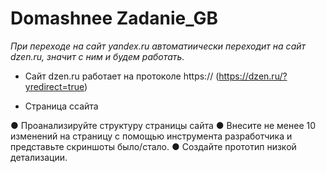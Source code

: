 # Domashnee Zadanie_GB

*При переходе на сайт yandex.ru автоматиически переходит на сайт dzen.ru, значит с ним и будем работать.*

* Сайт dzen.ru работает на протоколе https://  (https://dzen.ru/?yredirect=true)

* Страница ссайта

● Проанализируйте структуру страницы сайта
● Внесите не менее 10 изменений на страницу с помощью инструмента разработчика и представьте скриншоты было/стало.
● Создайте прототип низкой детализации.